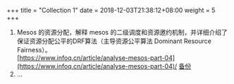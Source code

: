 +++
title = "Collection 1"
date =  2018-12-03T21:38:12+08:00
weight = 5
+++

1. Mesos 的资源分配，解释 mesos 的二级调度和资源邀约机制，并详细介绍了保证资源分配公平的DRF算法（主导资源公平算法 Dominant Resource Fairness）。    
   [https://www.infoq.cn/article/analyse-mesos-part-04](https://www.infoq.cn/article/analyse-mesos-part-04)/
   [备份](https://www.evernote.com/shard/s499/nl/1/95931a50-240d-4cc7-b36f-2772ea2768c3?title=%E6%B7%B1%E5%85%A5%E6%B5%85%E5%87%BAMesos%EF%BC%88%E5%9B%9B%EF%BC%89%EF%BC%9AMesos%E7%9A%84%E8%B5%84%E6%BA%90%E5%88%86%E9%85%8D%20-%20InfoQ)
1. ...
   